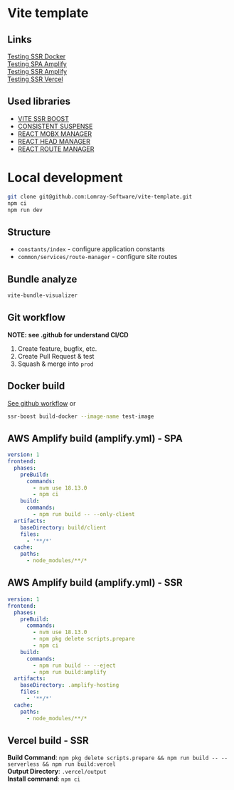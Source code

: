 # Vite template

## Links
[Testing SSR Docker](https://vite-template.lomray.com/)  
[Testing SPA Amplify](https://prod.d2fyemmi74bwx3.amplifyapp.com/)  
[Testing SSR Amplify](https://prod.d947n8vxd7uac.amplifyapp.com/)  
[Testing SSR Vercel](https://vite-template-three.vercel.app/)  

## Used libraries
 - [VITE SSR BOOST](https://github.com/Lomray-Software/vite-ssr-boost)
 - [CONSISTENT SUSPENSE](https://github.com/Lomray-Software/consistent-suspense)
 - [REACT MOBX MANAGER](https://github.com/Lomray-Software/react-mobx-manager)
 - [REACT HEAD MANAGER](https://github.com/Lomray-Software/react-head-manager)
 - [REACT ROUTE MANAGER](https://github.com/Lomray-Software/react-route-manager)

# Local development

```bash
git clone git@github.com:Lomray-Software/vite-template.git
npm ci
npm run dev
```

## Structure
- `constants/index` - configure application constants
- `common/services/route-manager` - configure site routes

## Bundle analyze
```bash
vite-bundle-visualizer
```

## Git workflow
__NOTE: see .github for understand CI/CD__
1. Create feature, bugfix, etc.
2. Create Pull Request & test
3. Squash & merge into `prod`

## Docker build
[See github workflow](.github/workflows/release.yml) or
```bash
ssr-boost build-docker --image-name test-image
```

## AWS Amplify build (amplify.yml) - SPA
```yaml
version: 1
frontend:
  phases:
    preBuild:
      commands:
        - nvm use 18.13.0
        - npm ci
    build:
      commands:
        - npm run build -- --only-client
  artifacts:
    baseDirectory: build/client
    files:
      - '**/*'
  cache:
    paths:
      - node_modules/**/*
```

## AWS Amplify build (amplify.yml) - SSR
```yaml
version: 1
frontend:
  phases:
    preBuild:
      commands:
        - nvm use 18.13.0
        - npm pkg delete scripts.prepare
        - npm ci
    build:
      commands:
        - npm run build -- --eject
        - npm run build:amplify
  artifacts:
    baseDirectory: .amplify-hosting
    files:
      - '**/*'
  cache:
    paths:
      - node_modules/**/*
```

## Vercel build - SSR
__Build Command__: `npm pkg delete scripts.prepare && npm run build -- --serverless && npm run build:vercel`  
__Output Directory__: `.vercel/output`  
__Install command__: `npm ci`
